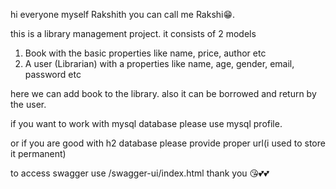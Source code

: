 hi everyone myself Rakshith you can call me Rakshi😁.

this is a library management project. it consists of 2 models

1. Book with the basic properties like name, price, author etc
2. A user (Librarian) with a properties like name, age, gender, email, password etc

here we can add book to the library. also it can be borrowed and return by the user.

if you want to work with mysql database please use mysql profile.

or if you are good with h2 database please provide proper url(i used to store it permanent)

to access swagger use /swagger-ui/index.html
thank you 😘💕💕
